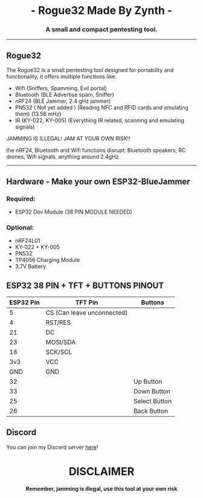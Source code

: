 <h1 align="center">- Rogue32 Made By Zynth -</h1>
<div align="center">
  <h3 align="center">A small and compact pentesting tool.</h3>
</div>

---

## Rogue32
The Rogue32 Is a small pentesting tool designed for portability and functionality, it offers multiple functions like:
- Wifi (Sniffers, Spamming, Evil portal)
- Bluetooth (BLE Advertise spam, Sniffer)
- nRF24 (BLE Jammer, 2.4 gHz jammer)
- PN532 ( Not yet added ) (Reading NFC and RFID cards and emulating them) (13.56 mHz)
- IR (KY-022, KY-005) (Everything IR related, scanning and emulating signals)

                                                                    
JAMMING IS ILLEGAL! JAM AT YOUR OWN RISK!!

the nRF24, Bluetooth and Wifi functions disrupt:
Bluetooth speakers, RC drones, Wifi signals, anything around 2.4gHz

---

## Hardware - Make your own ESP32-BlueJammer

### **Required:**  
- ESP32 Dev Module (38 PIN MODULE NEEDED)

### **Optional:**
- nRF24L01
- KY-022 + KY-005
- PN532
- TP4056 Charging Module
- 3.7V Battery





## ESP32 38 PIN + TFT + BUTTONS PINOUT
| ESP32 Pin | TFT Pin | Buttons |
|---------------|------------------|--------------------|
| 5           | CS (Can leave unconnected)             |
| 4           | RST/RES              |
| 21            | DC          |
| 23           | MOSI/SDA          |
| 18           | SCK/SCL          |
| 3v3          | VCC          |
| GND          | GND          |
| 32 | | Up Button |
| 33 | | Down Button |
| 25 | | Select Button |
| 26 | | Back Button |





## Discord
You can join my Discord server [here](https://discord.gg/emensta)!


<h1 align="center"> DISCLAIMER </h1>

<h4 align="center">Remember, jamming is illegal, use this tool at your own risk</h4>
